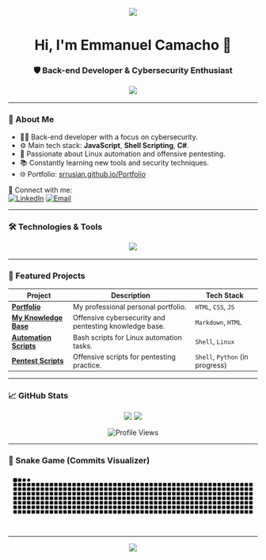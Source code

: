 <p align="center">
  <img src="https://capsule-render.vercel.app/api?type=waving&height=200&color=gradient&text=%F0%9F%91%BE%20SrRusian%20%F0%9F%94%90&&fontAlign=50&reversal=false&fontAlignY=35"/>
</p>

<h1 align="center">Hi, I'm Emmanuel Camacho 👋</h1>
<h3 align="center">🛡️ Back-end Developer & Cybersecurity Enthusiast</h3>

<p align="center">
  <img src="https://readme-typing-svg.herokuapp.com/?lines=Back-end+developer;Automating+Linux+tasks+with+Bash;Hacking+the+impossible;Always+learning+something+new...&center=true&width=500&height=45">
</p>

---

### 🧠 About Me

- 👨‍💻 Back-end developer with a focus on cybersecurity.
- ⚙️ Main tech stack: **JavaScript**, **Shell Scripting**, **C#**.
- 🐧 Passionate about Linux automation and offensive pentesting.
- 📚 Constantly learning new tools and security techniques.
- 🌐 Portfolio: [srrusian.github.io/Portfolio](https://srrusian.github.io/Portfolio)

🔗 Connect with me:  
[![LinkedIn](https://img.shields.io/badge/LinkedIn-blue?logo=linkedin&logoColor=white)](https://www.linkedin.com/in/srrusian)
[![Email](https://img.shields.io/badge/Email-D14836?logo=gmail&logoColor=white)](mailto:srremmanuelm@gmail.com)

---

### 🛠 Technologies & Tools

<p align="center">
  <img src="https://skillicons.dev/icons?i=js,nodejs,bash,linux,html,css,git,github,vscode,docker,mysql" />
</p>

---

### 📂 Featured Projects

| Project                                                                  | Description                                                        | Tech Stack                        |
| ------------------------------------------------------------------------ | ------------------------------------------------------------------ | --------------------------------- |
| [**Portfolio**](https://github.com/SrRusian/Portfolio)                   | My professional personal portfolio.                                | `HTML`, `CSS`, `JS`               |
| [**My Knowledge Base**](https://github.com/SrRusian/My_Knowledge_Base)   | Offensive cybersecurity and pentesting knowledge base.             | `Markdown`, `HTML`                |
| [**Automation Scripts**](https://github.com/SrRusian/Automation_Scripts) | Bash scripts for Linux automation tasks.                           | `Shell`, `Linux`                  |
| [**Pentest Scripts**](https://github.com/SrRusian/Pentest_Scripts)       | Offensive scripts for pentesting practice.                         | `Shell`, `Python` (in progress)   |

---

### 📈 GitHub Stats

<p align="center">
  <img src="https://github-readme-stats.vercel.app/api?username=SrRusian&show_icons=true&theme=radical" />
  <img src="https://github-readme-stats.vercel.app/api/top-langs/?username=SrRusian&layout=compact&theme=radical" />
</p>

<p align="center">
  <img src="https://komarev.com/ghpvc/?username=SrRusian&label=Profile+views" alt="Profile Views" />
</p>

---

### 🐍 Snake Game (Commits Visualizer)

![Snake animation](https://github.com/SrRusian/SrRusian/blob/output/github-contribution-grid-snake.svg)

---

<p align="center">
  <img src="https://capsule-render.vercel.app/api?type=waving&color=gradient&height=100&section=footer"/>
</p>
